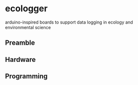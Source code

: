 # ecologger
arduino-inspired boards to support data logging in ecology and environmental science

## Preamble


## Hardware


## Programming
